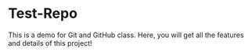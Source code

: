 # Test-Repo
This is a demo for Git and GitHub class.
Here, you will get all the features and details of this project!
